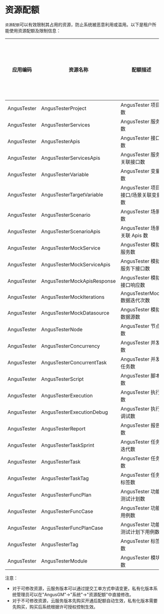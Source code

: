 # 资源配额

`资源配额`可以有效限制其占用的资源，防止系统被恶意利用或滥用。以下是租户所能使用资源配额及限制信息：

| 应用编码        | 资源名称                        | 配额描述                     | 当前配额(私有化/云端) | 允许上限       | 可修改(私有化/云端) |
|-------------|-----------------------------|--------------------------|--------------|------------|-------------|
| AngusTester | AngusTesterProject          | AngusTester 项目数          | 2000         | 1000000    | 是           |
| AngusTester | AngusTesterServices         | AngusTester 服务数          | 2000         | 1000000    | 是           |
| AngusTester | AngusTesterApis             | AngusTester 接口数          | 20000        | 1000000    | 是           |
| AngusTester | AngusTesterServicesApis     | AngusTester 服务关联接口数      | 1000         | 2000       | 是           |
| AngusTester | AngusTesterVariable         | AngusTester 变量数          | 20000        | 1000000    | 是           |
| AngusTester | AngusTesterTargetVariable   | AngusTester 项目接口/场景关联变量数 | 200          | 2000       | 是           |
| AngusTester | AngusTesterScenario         | AngusTester 场景数          | 20000        | 1000000    | 是           |
| AngusTester | AngusTesterScenarioApis     | AngusTester 场景关联 Apis 数  | 100          | 2000       | 是           |
| AngusTester | AngusTesterMockService      | AngusTester 模拟服务数        | 100          | 1000000    | 是           |
| AngusTester | AngusTesterMockServiceApis  | AngusTester 模拟服务下接口数     | 1000         | 2000       | 是           |
| AngusTester | AngusTesterMockApisResponse | AngusTester 模拟接口响应数      | 50           | 2000       | 是           |
| AngusTester | AngusTesterMockIterations   | AngusTesterMock 数据迭代次数   | 5000000      | 5000000000 | 是           |
| AngusTester | AngusTesterMockDatasource   | AngusTester 模拟数据源数       | 200          | 1000000    | 是           |
| AngusTester | AngusTesterNode             | AngusTester 节点数          | 1/0          | 1000       | 否           |
| AngusTester | AngusTesterConcurrency      | AngusTester 并发数          | 1/0          | 2000000    | 否           |
| AngusTester | AngusTesterConcurrentTask   | AngusTester 并发任务数        | 1/0          | 1000       | 否           |
| AngusTester | AngusTesterScript           | AngusTester 脚本数          | 100000       | 10000000   | 是           |
| AngusTester | AngusTesterExecution        | AngusTester 执行数          | 100000       | 10000000   | 是           |
| AngusTester | AngusTesterExecutionDebug   | AngusTester 执行调试数        | 100000       | 10000000   | 是           |
| AngusTester | AngusTesterReport           | AngusTester 报告数          | 100000       | 10000000   | 是           |
| AngusTester | AngusTesterTaskSprint       | AngusTester 任务迭代数        | 2000         | 1000000    | 是           |
| AngusTester | AngusTesterTask             | AngusTester 任务数          | 200000       | 50000000   | 是           |
| AngusTester | AngusTesterTaskTag          | AngusTester 任务标签数        | 1000         | 1000000    | 是           |
| AngusTester | AngusTesterFuncPlan         | AngusTester 功能测试计划数      | 500          | 1000000    | 是           |
| AngusTester | AngusTesterFuncCase         | AngusTester 功能用例数        | 50000        | 5000000    | 是           |
| AngusTester | AngusTesterFuncPlanCase     | AngusTester 功能测试计划下用例数   | 5000         | 50000      | 是           |
| AngusTester | AngusTesterTag              | AngusTester 标签数          | 5000         | 1000000    | 是           |
| AngusTester | AngusTesterModule           | AngusTester 模块数          | 5000         | 1000000    | 是           |

注意：

- 对于可修改资源，云服务版本可以通过提交工单方式申请变更，私有化版本系统管理员可以在"AngusGM"->"系统"->"资源配额"中直接修改。
- 对于不可修改资源，云服务版本先购买开通后配额自动生效，私有化版本需要先购买，购买后系统根据许可授权控制生效。
